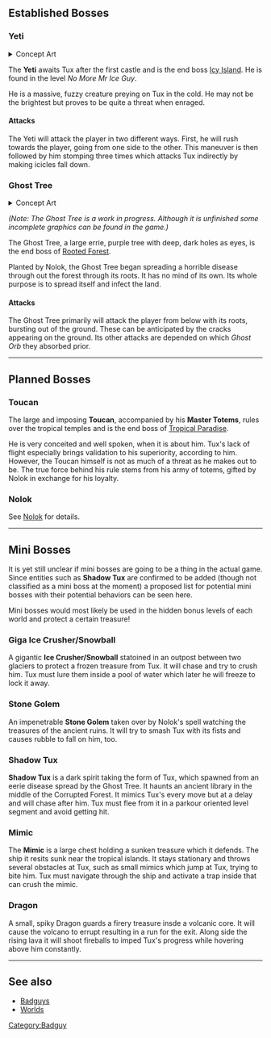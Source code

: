## Established Bosses

### Yeti

<details>
  <summary>Concept Art</summary>

![](images/Yeti2.png)
![](images/Yetiboss.jpg)
![](images/Yeti2.jpg)
![](images/Yeti-concept.png)
![](images/Yeti-scan-roughs.png)
![](images/Yeti-concept-throw.png)
</details>

The **Yeti** awaits Tux after the first castle and is the end boss [Icy Island](https://github.com/SuperTux/supertux/wiki/Icy-Island).
He is found in the level *No More Mr Ice Guy*.

He is a massive, fuzzy creature preying on Tux in the cold. He may not be the brightest
but proves to be quite a threat when enraged.

#### Attacks

The Yeti will attack the player in two different ways. First, he will rush towards the player,
going from one side to the other. This maneuver is then followed by him stomping three times which
attacks Tux indirectly by making icicles fall down.


### Ghost Tree

<details>
  <summary>Concept Art</summary>

![](images/Forestboss.jpg)
![](images/Forestboss2.png)
</details>

*(Note: The Ghost Tree is a work in progress. Although it is unfinished some incomplete graphics
can be found in the game.)*

The Ghost Tree, a large errie, purple tree with deep, dark holes as eyes, is the end boss of
[Rooted Forest](https://github.com/SuperTux/supertux/wiki/Rooted-Forest).

Planted by Nolok, the Ghost Tree began spreading a horrible disease through out the forest through
its roots. It has no mind of its own. Its whole purpose is to spread itself and infect the land.

#### Attacks

The Ghost Tree primarily will attack the player from below with its roots, bursting out of the
ground. These can be anticipated by the cracks appearing on the ground. Its other attacks are
depended on which *Ghost Orb* they absorbed prior.

---

## Planned Bosses

### Toucan

The large and imposing **Toucan**, accompanied by his **Master Totems**, rules over the tropical temples and
is the end boss of [Tropical Paradise](https://github.com/SuperTux/supertux/wiki/Tropical-Paradise).

He is very conceited and well spoken, when it is about him. Tux's lack of flight especially brings validation to
his superiority, according to him. However, the Toucan himself is not as much of a threat as he makes out to
be. The true force behind his rule stems from his army of totems, gifted by Nolok in exchange for his loyalty.

### Nolok

See [Nolok](https://github.com/SuperTux/supertux/wiki/Characters#Nolok) for details.

---

## Mini Bosses

It is yet still unclear if mini bosses are going to be a thing in the actual game. Since entities such as **Shadow Tux**
are confirmed to be added (though not classified as a mini boss at the moment) a proposed list for potential mini bosses
with their potential behaviors can be seen here.

Mini bosses would most likely be used in the hidden bonus levels of each world and protect a certain treasure!

### Giga Ice Crusher/Snowball

A gigantic **Ice Crusher/Snowball** statoined in an outpost between two glaciers to protect a frozen treasure from Tux.
It will chase and try to crush him. Tux must lure them inside a pool of water which later he will freeze to lock it away.

### Stone Golem

An impenetrable **Stone Golem** taken over by Nolok's spell watching the treasures of the ancient ruins. It will try to
smash Tux with its fists and causes rubble to fall on him, too.

### Shadow Tux

**Shadow Tux** is a dark spirit taking the form of Tux, which spawned from an eerie disease spread by the Ghost Tree. It
haunts an ancient library in the middle of the Corrupted Forest. It mimics Tux's every move but at a delay and will chase
after him. Tux must flee from it in a parkour oriented level segment and avoid getting hit.

### Mimic

The **Mimic** is a large chest holding a sunken treasure which it defends. The ship it resits sunk near the tropical islands.
It stays stationary and throws several obstacles at Tux, such as small mimics which jump at Tux, trying to bite him. Tux must
navigate through the ship and activate a trap inside that can crush the mimic.

### Dragon

A small, spiky Dragon guards a firery treasure insde a volcanic core. It will cause the volcano to errupt resulting in a
run for the exit. Along side the rising lava it will shoot fireballs to imped Tux's progress while hovering above him constantly.

---

See also
--------

-   [Badguys](https://github.com/SuperTux/supertux/wiki/Badguys)
-   [Worlds](https://github.com/SuperTux/supertux/wiki/Worlds)

<Category:Badguy>
